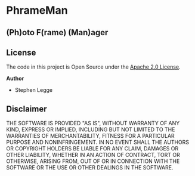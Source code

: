 # PhrameMan
## (Ph)oto F(rame) (Man)ager

## License

The code in this project is Open Source under the [Apache 2.0 License][].

  [Apache 2.0 License]: http://www.apache.org/licenses/LICENSE-2.0.html


**Author** 

* Stephen Legge


## Disclaimer

THE SOFTWARE IS PROVIDED "AS IS", WITHOUT WARRANTY OF ANY KIND, EXPRESS OR IMPLIED, INCLUDING BUT NOT LIMITED TO THE WARRANTIES OF MERCHANTABILITY, FITNESS FOR A PARTICULAR PURPOSE AND NONINFRINGEMENT. IN NO EVENT SHALL THE AUTHORS OR COPYRIGHT HOLDERS BE LIABLE FOR ANY CLAIM, DAMAGES OR OTHER LIABILITY, WHETHER IN AN ACTION OF CONTRACT, TORT OR OTHERWISE, ARISING FROM, OUT OF OR IN CONNECTION WITH THE SOFTWARE OR THE USE OR OTHER DEALINGS IN THE SOFTWARE.
